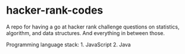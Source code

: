 # hacker-rank-codes
A repo for having a go at hacker rank challenge questions on statistics, algorithm, and data structures.
And everything in between those.

Programming language stack:
	1. JavaScript
	2. Java
